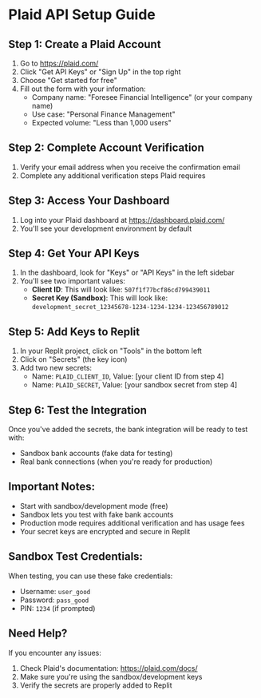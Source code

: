 # Plaid API Setup Guide

## Step 1: Create a Plaid Account
1. Go to https://plaid.com/
2. Click "Get API Keys" or "Sign Up" in the top right
3. Choose "Get started for free"
4. Fill out the form with your information:
   - Company name: "Foresee Financial Intelligence" (or your company name)
   - Use case: "Personal Finance Management"
   - Expected volume: "Less than 1,000 users"

## Step 2: Complete Account Verification
1. Verify your email address when you receive the confirmation email
2. Complete any additional verification steps Plaid requires

## Step 3: Access Your Dashboard
1. Log into your Plaid dashboard at https://dashboard.plaid.com/
2. You'll see your development environment by default

## Step 4: Get Your API Keys
1. In the dashboard, look for "Keys" or "API Keys" in the left sidebar
2. You'll see two important values:
   - **Client ID**: This will look like: `507f1f77bcf86cd799439011`
   - **Secret Key (Sandbox)**: This will look like: `development_secret_12345678-1234-1234-1234-123456789012`

## Step 5: Add Keys to Replit
1. In your Replit project, click on "Tools" in the bottom left
2. Click on "Secrets" (the key icon)
3. Add two new secrets:
   - Name: `PLAID_CLIENT_ID`, Value: [your client ID from step 4]
   - Name: `PLAID_SECRET`, Value: [your sandbox secret from step 4]

## Step 6: Test the Integration
Once you've added the secrets, the bank integration will be ready to test with:
- Sandbox bank accounts (fake data for testing)
- Real bank connections (when you're ready for production)

## Important Notes:
- Start with sandbox/development mode (free)
- Sandbox lets you test with fake bank accounts
- Production mode requires additional verification and has usage fees
- Your secret keys are encrypted and secure in Replit

## Sandbox Test Credentials:
When testing, you can use these fake credentials:
- Username: `user_good`
- Password: `pass_good`
- PIN: `1234` (if prompted)

## Need Help?
If you encounter any issues:
1. Check Plaid's documentation: https://plaid.com/docs/
2. Make sure you're using the sandbox/development keys
3. Verify the secrets are properly added to Replit
